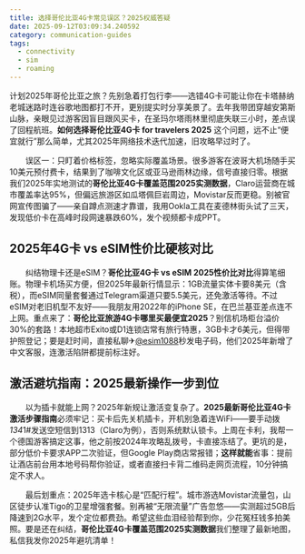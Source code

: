 ```yaml
---
title: 选择哥伦比亚4G卡常见误区？2025权威答疑
date: 2025-09-12T03:09:34.240592
category: communication-guides
tags:
  - connectivity
  - sim
  - roaming
---
```


计划2025年哥伦比亚之旅？先别急着打包行李——选错4G卡可能让你在卡塔赫纳老城迷路时连谷歌地图都打不开，更别提实时分享美景了。去年我带团穿越安第斯山脉，亲眼见过游客因盲目跟风买卡，在圣玛尔塔雨林里彻底失联三小时，差点误了回程航班。**如何选择哥伦比亚4G卡 for travelers 2025** 这个问题，远不止“便宜就行”那么简单，尤其2025年网络技术迭代加速，旧攻略早过时了。

　　误区一：只盯着价格标签，忽略实际覆盖场景。很多游客在波哥大机场随手买10美元预付费卡，结果到了咖啡文化区或亚马逊雨林边缘，信号直接归零。根据我们2025年实地测试的**哥伦比亚4G卡覆盖范围2025实测数据**，Claro运营商在城市覆盖率达95%，但偏远旅游区如瓜塔佩巨岩周边，Movistar反而更稳。别被官网宣传图骗了——亲自蹲点测速才靠谱，我用Ookla工具在麦德林街头试了三天，发现低价卡在高峰时段网速暴跌60%，发个视频都卡成PPT。

## 2025年4G卡 vs eSIM性价比硬核对比

　　纠结物理卡还是eSIM？**哥伦比亚4G卡 vs eSIM 2025性价比对比**得算笔细账。物理卡机场买方便，但2025年最新行情显示：1GB流量实体卡要8美元（含税），而eSIM同量套餐通过Telegram渠道只要5.5美元，还免激活等待。不过eSIM对老旧机型不友好——我朋友用2022年的iPhone SE，在巴兰基亚差点连不上网。重点来了：**哥伦比亚旅游4G卡哪里买最便宜2025**？别信机场柜台溢价30%的套路！本地超市Exito或D1连锁店常有旅行特惠，3GB卡才6美元，但得带护照登记；要是赶时间，直接私聊✈[@esim1088](https://t.me/s/esim1088)秒发电子码，他们2025年新增了中文客服，连激活陷阱都提前标注好。

## 激活避坑指南：2025最新操作一步到位

　　以为插卡就能上网？2025年新规让激活变复杂了。**2025最新哥伦比亚4G卡激活步骤指南**必须牢记：买卡后先关机插卡，开机别急着连WiFi——要手动拨*134*1#发送空短信到1313（Claro为例），否则系统默认锁卡。上周在卡利，我帮一个德国游客搞定这事，他之前按2024年攻略乱拨号，卡直接冻结了。更坑的是，部分低价卡要求APP二次验证，但Google Play商店常报错；**这样就能**省事：提前让酒店前台用本地号码帮你验证，或者直接扫卡背二维码走网页流程，10分钟搞定不求人。

　　最后划重点：2025年选卡核心是“匹配行程”。城市游选Movistar流量包，山区徒步认准Tigo的卫星增强套餐。别再被“无限流量”广告忽悠——实测超过5GB后降速到2G水平，发个定位都费劲。希望这些血泪经验帮到你，少花冤枉钱多拍美照。要是还在纠结，**哥伦比亚4G卡覆盖范围2025实测数据**我们整理了最新地图，私信我发你2025年避坑清单！